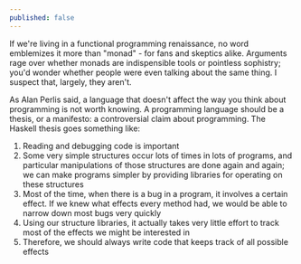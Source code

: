 ```yaml
---
published: false
---
```


If we're living in a functional programming renaissance, no word emblemizes it more than "monad" - for fans and skeptics alike. Arguments rage over whether monads are indispensible tools or pointless sophistry; you'd wonder whether people were even talking about the same thing. I suspect that, largely, they aren't.

As Alan Perlis said, a language that doesn't affect the way you think about programming is not worth knowing. A programming language should be a thesis, or a manifesto: a controversial claim about programming. The Haskell thesis goes something like:

 1. Reading and debugging code is important
 1. Some very simple structures occur lots of times in lots of programs, and particular manipulations of those structures are done again and again; we can make programs simpler by providing libraries for operating on these structures
 1. Most of the time, when there is a bug in a program, it involves a certain effect. If we knew what effects every method had, we would be able to narrow down most bugs very quickly
 1. Using our structure libraries, it actually takes very little effort to track most of the effects we might be interested in
 1. Therefore, we should always write code that keeps track of all possible effects